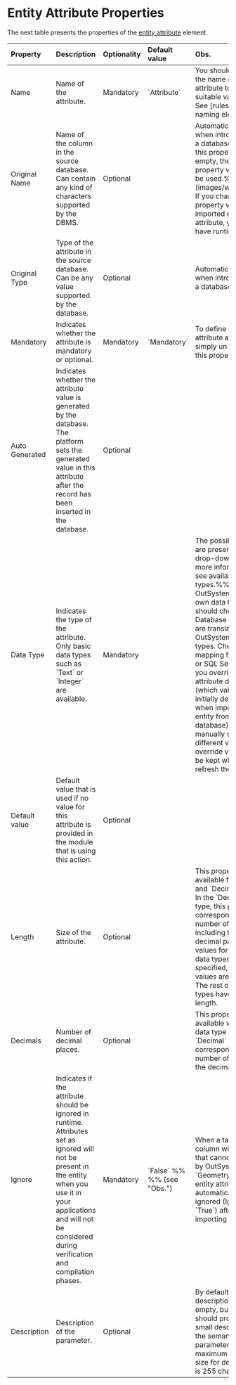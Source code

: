# Entity Attribute Properties

The next table presents the properties of the [entity attribute](https://github.com/danielmarquespt/docs-product/tree/e7ea3f444d5129dab245c69ab72ae091554bc4fb/src/extensibility-and-integration/integration-studio/managing-extensions/entity-attribute.md%3E) element.

|  Property |  Description |  Optionality |  Default value |  Obs. |
| :--- | :--- | :--- | :--- | :--- |
|  Name |  Name of the attribute. |  Mandatory |  \`Attribute\` |  You should change the name of the attribute to a suitable value.%% See \[rules for naming elements\]\(\). |
|  Original Name |  Name of the column in the source database. Can contain any kind of characters supported by the DBMS. |  Optional |  |  Automatically filled when introspecting a database.%%If this property is empty, the "Name" property value will be used.%%!\[\]\(images/warning.gif\) If you change this property value in an imported entity attribute, you might have runtime errors. |
|  Original Type |  Type of the attribute in the source database. Can be any value supported by the database. |  Optional |  |  Automatically filled when introspecting a database. |
|  Mandatory |  Indicates whether the attribute is mandatory or optional. |  Mandatory |  \`Mandatory\` |  To define an attribute as optional, simply un-check this property. |
|  Auto Generated |  Indicates whether the attribute value is generated by the database. The platform sets the generated value in this attribute after the record has been inserted in the database. |  Optional |  |  |
|  Data Type |  Indicates the type of the attribute. Only basic data types such as \`Text\` or \`Integer\` are available. |  Mandatory |  |  The possible values are presented in a drop-down list. For more information, see available data types.%% Since OutSystems has its own data types, you should check how Database data types are translated into OutSystems' data types. Check the mapping for Oracle or SQL Server.%% If you override an attribute data type \(which value was initially defined when importing an entity from a database\) by manually selecting a different value, this override value will be kept when you refresh the entity. |
|  Default value |  Default value that is used if no value for this attribute is provided in the module that is using this action. |  Optional |  |  |
|  Length |  Size of the attribute. |  Optional |  |  This property is only available for \`Text\` and \`Decimal\` types. In the \`Decimal\` type, this property corresponds to the number of digits, including the decimal part. If the values for these data types are not specified, default values are used.%% The rest of the data types have a fixed length. |
|  Decimals |  Number of decimal places. |  Optional |  |  This property is only available when the data type is \`Decimal\` and corresponds to the number of digits of the decimal part. |
|  Ignore |  Indicates if the attribute should be ignored in runtime. Attributes set as ignored will not be present in the entity when you use it in your applications and will not be considered during verification and compilation phases. |  Mandatory |  \`False\` %% %% \(see "Obs."\) |  When a table has a column with a type that cannot be used by OutSystems \(ex: \`Geometry\`\), the entity attribute is automatically set as ignored \(Ignore = \`True\`\) after importing the table. |
|  Description |  Description of the parameter. |  Optional |  |  By default the description is empty, but you should provide a small description of the semantic of this parameter. The maximum allowed size for descriptions is 255 characters. |

